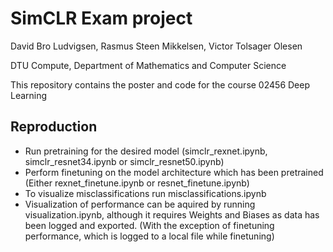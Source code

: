 # SimCLR Exam project
David Bro Ludvigsen, Rasmus Steen Mikkelsen, Victor Tolsager Olesen

DTU Compute, Department of Mathematics and Computer Science

This repository contains the poster and code for the course 02456 Deep Learning

## Reproduction

* Run pretraining for the desired model (simclr_rexnet.ipynb, simclr_resnet34.ipynb or simclr_resnet50.ipynb)
* Perform finetuning on the model architecture which has been pretrained (Either rexnet_finetune.ipynb or resnet_finetune.ipynb)
* To visualize misclassifications run misclassifications.ipynb
* Visualization of performance can be aquired by running visualization.ipynb, although it requires Weights and Biases as data has been logged and exported. (With the exception of finetuning performance, which is logged to a local file while finetuning)
